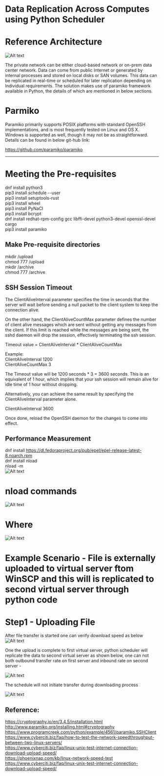 # Data Replication Across Computes using Python Scheduler

# Reference Architecture
![Alt text](/images/Screenshot_4_lat.jpg?raw=true "") 

The private network can be either cloud-based network or on-prem data center network. Data can come from public Internet or generated by internal processes and stored on local disks or SAN volumes. This data can be replicated in real-time or scheduled for later replication depending on Individual requirements. The solution makes use of paramiko framework available in Python, the details of which are mentioned in below sections. 

# Parmiko
Paramiko primarily supports POSIX platforms with standard OpenSSH implementations, and is most frequently tested on Linux and OS X. Windows is supported as well, though it may not be as straightforward. Details can be found in below git-hub link:

https://github.com/paramiko/paramiko

--------------------
# Meeting the Pre-requisites
dnf install python3 <br/>
pip3 install schedule --user <br/> 
pip3 install setuptools-rust <br/>
pip3 install wheel <br/>
pip3 install PyNaCl <br/>
pip3 install bcrypt <br/>
dnf install redhat-rpm-config gcc libffi-devel python3-devel openssl-devel cargo <br/>
pip3 install paramiko <br>

## Make Pre-requisite directories
mkdir /upload <br/>
chmod 777 /upload <br/>
mkdir /archive <br/>
chmod 777 /archive <br/>

## SSH Session Timeout
The ClientAliveInterval parameter specifies the time in seconds that the server will wait before sending a null packet to the client system to keep the connection alive.

On the other hand, the ClientAliveCountMax parameter defines the number of client alive messages which are sent without getting any messages from the client. If this limit is reached while the messages are being sent, the sshd daemon will drop the session, effectively terminating the ssh session.

Timeout value = ClientAliveInterval * ClientAliveCountMax

Example: <br/>
ClientAliveInterval  1200 <br/>
ClientAliveCountMax 3 <br/>

The Timeout value will be 1200 seconds * 3 = 3600 seconds. 
This is an equivalent of 1 hour, which implies that your ssh session will remain alive for idle time of 1 hour without dropping.

Alternatively, you can achieve the same result by specifying the ClientAliveInterval parameter alone.

ClientAliveInterval  3600

Once done, reload the OpenSSH daemon for the changes to come into effect.

## Performance Measurement
dnf install https://dl.fedoraproject.org/pub/epel/epel-release-latest-8.noarch.rpm <br/>
dnf install nload <br/>
nload -m <br/>
![Alt text](/images/Screenshot_1.jpg?raw=true "")
# nload commands
![Alt text](/images/Screenshot_2.jpg?raw=true "") <br/>
# Where <br/>
![Alt text](/images/Screenshot_3.jpg?raw=true "")

# Example Scenario - File is externally uploaded to virtual server ftom WinSCP and this will is replicated to second virtual server through python code
# Step1 - Uploading File 

After file transfer is started one can verify download speed as below <br/>
![Alt text](/images/Screenshot_1_lat.jpg?raw=true "") <br/>

One the upload is complete to first virtual server, python scheduler will replicate the data to second virtual server as shown below, one can not both outbound transfer rate on first server and inbound rate on second server  - <br/>

![Alt text](/images/Screenshot_2_lat.jpg?raw=true "")

The schedule will not initiate transfer during downloading process <br/>

![Alt text](/images/Screenshot_3_lat.jpg?raw=true "") <br/>


## Reference:
https://cryptography.io/en/3.4.5/installation.html <br/>
http://www.paramiko.org/installing.html#cryptography <br/>
https://www.programcreek.com/python/example/4561/paramiko.SSHClient <br/>
https://www.cyberciti.biz/faq/how-to-test-the-network-speedthroughput-between-two-linux-servers/ <br/>
https://www.cyberciti.biz/faq/linux-unix-test-internet-connection-download-upload-speed/ <br/>
https://phoenixnap.com/kb/linux-network-speed-test <br/>
https://www.cyberciti.biz/faq/linux-unix-test-internet-connection-download-upload-speed/ 
